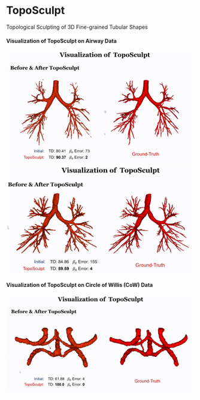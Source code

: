 # TopoSculpt
Topological Sculpting of 3D Fine-grained Tubular Shapes

#### Visualization of TopoSculpt on Airway Data
![ATM-1](assets/ATM-1.gif)
![ATM-2](assets/ATM-2.gif)


#### Visualization of TopoSculpt on Circle of Willis (CoW) Data
![TopCow-1](assets/TopCow-1.gif)
